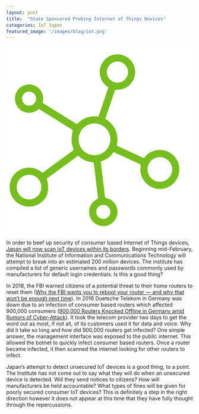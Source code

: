 ```yaml
---
layout: post
title:  "State Sponsored Probing Internet of Things Devices"
categories: IoT Japan
featured_image: '/images/blog/iot.png'
---
```


![Internet of Things](/images/blog/iot.png)

In order to beef up security of consumer based Internet of Things devices, [Japan will now scan IoT devices within its borders][japan-iot]. Beginning mid-February, the National Institute of Information and Communications Technology will attempt to break into an estimated 200 million devices. The institute has compiled a list of generic usernames and passwords commonly used by manufacturers for default login credentials. Is this a good thing?

In 2018, the FBI warned citizens of a potential threat to their home routers to reset them ([Why the FBI wants you to reboot your router — and why that won’t be enough next time][fbi-routers]). In 2016 Duetsche Telekom in Germany was down due to an infection of consumer based routers which affected 900,000 consumers ([900,000 Routers Knocked Offline in Germany amid Rumors of Cyber-Attack][telekom]). It took the telecom provider two days to get the word out as most, if not all, of its customers used it for data and voice. Why did it take so long and how did 900,000 routers get infected? One simple answer, the management interface was exposed to the public internet. This allowed the botnet to quickly infect consumer based routers. Once a router became infected, it then scanned the internet looking for other routers to infect.

Japan’s attempt to detect unsecured IoT devices is a good thing, to a point. The Institute has not come out to say what they will do when an unsecured device is detected. Will they send notices to citizens? How will manufacturers be held accountable? What types of fines will be given for poorly secured consumer IoT devices? This is definitely a step in the right direction however it does not appear at this time that they have fully thought through the repercussions.

[japan-iot]: https://www.zdnet.com/article/japanese-government-plans-to-hack-into-citizens-iot-devices/
[fbi-routers]: https://www.washingtonpost.com/news/posteverything/wp/2018/06/06/why-the-fbi-wants-you-to-reboot-your-router-and-why-that-wont-be-enough-next-time/?noredirect=on&utm_term=.d923a5c6ac89
[telekom]: https://www.bleepingcomputer.com/news/security/900-000-routers-knocked-offline-in-germany-amid-rumors-of-cyber-attack/
